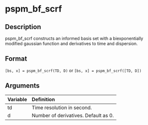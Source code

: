 # pspm_bf_scrf
## Description
pspm_bf_scrf constructs an informed basis set with a biexponentially modified gaussian function and derivatives to time and dispersion.

## Format
`[bs, x] = pspm_bf_scrf(TD, D)` or
`[bs, x] = pspm_bf_scrf([TD, D])`

## Arguments
| Variable | Definition |
|:--|:--|
| td | Time resolution in second. |
| d | Number of derivatives. Default as 0. |

